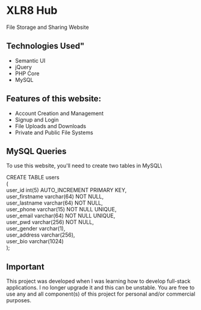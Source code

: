# XLR8 Hub
File Storage and Sharing Website

## Technologies Used"
- Semantic UI
- jQuery
- PHP Core
- MySQL

## Features of this website:
- Account Creation and Management
- Signup and Login
- File Uploads and Downloads
- Private and Public File Systems

## MySQL Queries
To use this website, you'll need to create two tables in MySQL\

CREATE TABLE users\
(\
    user_id int(5) AUTO_INCREMENT PRIMARY KEY,\
    user_firstname varchar(64) NOT NULL,\
    user_lastname varchar(64) NOT NULL,\
    user_phone varchar(15) NOT NULL UNIQUE,\
    user_email varchar(64) NOT NULL UNIQUE,\
    user_pwd varchar(256) NOT NULL,\
    user_gender varchar(1),\
    user_address varchar(256),\
    user_bio varchar(1024)\
);

## Important
This project was developed when I was learning how to develop full-stack applications. I no longer upgrade it and this can be unstable. You are free to use any and all component(s) of this project for personal and/or commercial purposes.
